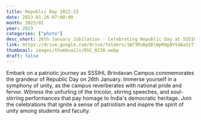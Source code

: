 ```yaml
---
title: Republic Day 2022-23
date: 2023-01-26 07:00:00
month: 2023/01
year: 2023
categories: ["photo"]
desc_short: 26th January Jubilation - Celebrating Republic Day at SSSIHL Brindavan Campus - Honoring the Spirit of Democracy
link: https://drive.google.com/drive/folders/1W73RnBpODlWpROp8Y5dAa51TTt0PQW24?usp=share_link
thumbnail: images/thumbnails/DSC_0230.webp
draft: false
---
```



Embark on a patriotic journey as SSSIHL Brindavan Campus commemorates the grandeur of Republic Day on 26th January. Immerse yourself in a symphony of unity, as the campus reverberates with national pride and fervor. Witness the unfurling of the tricolor, stirring speeches, and soul-stirring performances that pay homage to India's democratic heritage. Join the celebrations that ignite a sense of patriotism and inspire the spirit of unity among students and faculty.
 